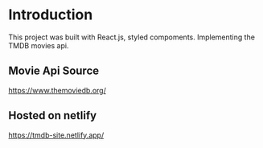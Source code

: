 # Introduction
This project was built with React.js, styled compoments. Implementing the TMDB movies api.

## Movie Api Source
https://www.themoviedb.org/

## Hosted on netlify
https://tmdb-site.netlify.app/